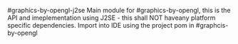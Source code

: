 #graphics-by-opengl-j2se
Main module for #graphics-by-opengl, this is the API and imeplementation using J2SE - this shall NOT haveany platform specific dependencies.
Import into IDE using the project pom in #graphcis-by-opengl


